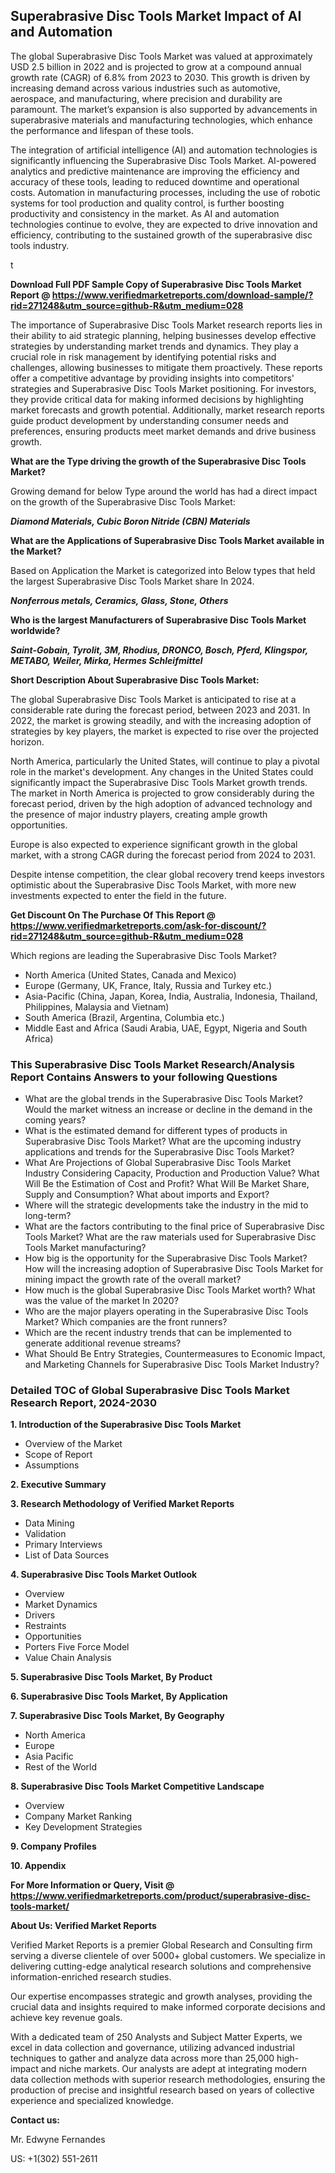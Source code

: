 <h2>Superabrasive Disc Tools Market Impact of AI and Automation</h2><p>The global Superabrasive Disc Tools Market was valued at approximately USD 2.5 billion in 2022 and is projected to grow at a compound annual growth rate (CAGR) of 6.8% from 2023 to 2030. This growth is driven by increasing demand across various industries such as automotive, aerospace, and manufacturing, where precision and durability are paramount. The market’s expansion is also supported by advancements in superabrasive materials and manufacturing technologies, which enhance the performance and lifespan of these tools.</p><p>The integration of artificial intelligence (AI) and automation technologies is significantly influencing the Superabrasive Disc Tools Market. AI-powered analytics and predictive maintenance are improving the efficiency and accuracy of these tools, leading to reduced downtime and operational costs. Automation in manufacturing processes, including the use of robotic systems for tool production and quality control, is further boosting productivity and consistency in the market. As AI and automation technologies continue to evolve, they are expected to drive innovation and efficiency, contributing to the sustained growth of the superabrasive disc tools industry.</p>t</p><p id="" class=""><strong>Download Full PDF Sample Copy of Superabrasive Disc Tools Market Report @ <a href="https://www.verifiedmarketreports.com/download-sample/?rid=271248&utm_source=github-R&utm_medium=028" target="_blank">https://www.verifiedmarketreports.com/download-sample/?rid=271248&utm_source=github-R&utm_medium=028</a></strong></p><p>The importance of&nbsp;Superabrasive Disc Tools Market research reports lies in their ability to aid strategic planning, helping businesses develop effective strategies by understanding market trends and dynamics. They play a crucial role in risk management by identifying potential risks and challenges, allowing businesses to mitigate them proactively. These reports offer a competitive advantage by providing insights into competitors' strategies and Superabrasive Disc Tools Market positioning. For investors, they provide critical data for making informed decisions by highlighting market forecasts and growth potential. Additionally, market research reports guide product development by understanding consumer needs and preferences, ensuring products meet market demands and drive business growth.</p><p><strong>What are the&nbsp;Type driving the growth of the Superabrasive Disc Tools Market?</strong></p><p id="" class="">Growing demand for below Type around the world has had a direct impact on the growth of the Superabrasive Disc Tools Market:</p><em><strong>Diamond Materials, Cubic Boron Nitride (CBN) Materials</strong></em></p><strong>What are the&nbsp;Applications&nbsp;of Superabrasive Disc Tools Market available in the Market?</strong></p><p id="" class="">Based on Application the Market is categorized into Below types that held the largest Superabrasive Disc Tools Market share In 2024.</p><em><strong>Nonferrous metals, Ceramics, Glass, Stone, Others</strong></em></p><strong>Who is the largest Manufacturers of Superabrasive Disc Tools Market worldwide?</strong></p><p><em><strong>Saint-Gobain, Tyrolit, 3M, Rhodius, DRONCO, Bosch, Pferd, Klingspor, METABO, Weiler, Mirka, Hermes Schleifmittel</strong></em></p><p id="" class=""><strong>Short Description About Superabrasive Disc Tools Market:</strong></p><p>The global Superabrasive Disc Tools Market is anticipated to rise at a considerable rate during the forecast period, between 2023 and 2031. In 2022, the market is growing steadily, and with the increasing adoption of strategies by key players, the market is expected to rise over the projected horizon.</p><p>North America, particularly the United States, will continue to play a pivotal role in the market's development. Any changes in the United States could significantly impact the Superabrasive Disc Tools Market growth trends. The market in North America is projected to grow considerably during the forecast period, driven by the high adoption of advanced technology and the presence of major industry players, creating ample growth opportunities.</p><p>Europe is also expected to experience significant growth in the global market, with a strong CAGR during the forecast period from 2024 to 2031.</p><p>Despite intense competition, the clear global recovery trend keeps investors optimistic about the Superabrasive Disc Tools Market, with more new investments expected to enter the field in the future.</p><p id="" class=""><strong>Get Discount On The Purchase Of This Report @ <a href="https://www.verifiedmarketreports.com/ask-for-discount/?rid=271248&utm_source=github-R&utm_medium=028" target="_blank">https://www.verifiedmarketreports.com/ask-for-discount/?rid=271248&utm_source=github-R&utm_medium=028</a></strong></p>Which regions are leading the Superabrasive Disc Tools Market?</p><ul><li>North America (United States, Canada and Mexico)</li><li>Europe (Germany, UK, France, Italy, Russia and Turkey etc.)</li><li>Asia-Pacific (China, Japan, Korea, India, Australia, Indonesia, Thailand, Philippines, Malaysia and Vietnam)</li><li>South America (Brazil, Argentina, Columbia etc.)</li><li>Middle East and Africa (Saudi Arabia, UAE, Egypt, Nigeria and South Africa)</li></ul><h3 id="" class="">This Superabrasive Disc Tools Market Research/Analysis Report Contains Answers to your following Questions</h3><ul><li>What are the global trends in the Superabrasive Disc Tools Market? Would the market witness an increase or decline in the demand in the coming years?</li><li>What is the estimated demand for different types of products in Superabrasive Disc Tools Market? What are the upcoming industry applications and trends for the Superabrasive Disc Tools Market?</li><li>What Are Projections of Global Superabrasive Disc Tools Market Industry Considering Capacity, Production and Production Value? What Will Be the Estimation of Cost and Profit? What Will Be Market Share, Supply and Consumption? What about imports and Export?</li><li>Where will the strategic developments take the industry in the mid to long-term?</li><li>What are the factors contributing to the final price of Superabrasive Disc Tools Market? What are the raw materials used for Superabrasive Disc Tools Market manufacturing?</li><li>How big is the opportunity for the Superabrasive Disc Tools Market? How will the increasing adoption of Superabrasive Disc Tools Market for mining impact the growth rate of the overall market?</li><li>How much is the global Superabrasive Disc Tools Market worth? What was the value of the market In 2020?</li><li>Who are the major players operating in the Superabrasive Disc Tools Market? Which companies are the front runners?</li><li>Which are the recent industry trends that can be implemented to generate additional revenue streams?</li><li>What Should Be Entry Strategies, Countermeasures to Economic Impact, and Marketing Channels for Superabrasive Disc Tools Market Industry?</li></ul><h3 id="" class="">Detailed TOC of Global Superabrasive Disc Tools Market Research Report, 2024-2030</h3><p id="" class=""><strong>1. Introduction of the Superabrasive Disc Tools Market</strong></p><ul><li>Overview of the Market</li><li>Scope of Report</li><li>Assumptions</li></ul><p id="" class=""><strong>2. Executive Summary</strong></p><p id="" class=""><strong>3. Research Methodology of Verified Market Reports</strong></p><ul><li>Data Mining</li><li>Validation</li><li>Primary Interviews</li><li>List of Data Sources</li></ul><p id="" class=""><strong>4. Superabrasive Disc Tools Market Outlook</strong></p><ul><li>Overview</li><li>Market Dynamics</li><li>Drivers</li><li>Restraints</li><li>Opportunities</li><li>Porters Five Force Model</li><li>Value Chain Analysis</li></ul><p id="" class=""><strong>5. Superabrasive Disc Tools Market, By Product</strong></p><p id="" class=""><strong>6. Superabrasive Disc Tools Market, By Application</strong></p><p id="" class=""><strong>7. Superabrasive Disc Tools Market, By Geography</strong></p><ul><li>North America</li><li>Europe</li><li>Asia Pacific</li><li>Rest of the World</li></ul><p id="" class=""><strong>8. Superabrasive Disc Tools Market Competitive Landscape</strong></p><ul><li>Overview</li><li>Company Market Ranking</li><li>Key Development Strategies</li></ul><p id="" class=""><strong>9. Company Profiles</strong></p><p id="" class=""><strong>10. Appendix</strong></p><p id="" class=""><strong>For More Information or Query, Visit @ <a href="https://www.verifiedmarketreports.com/product/superabrasive-disc-tools-market/" target="_blank">https://www.verifiedmarketreports.com/product/superabrasive-disc-tools-market/</a></strong></p><p id="" class=""><strong>About Us: Verified Market Reports</strong></p><p id="" class="">Verified Market Reports is a premier Global Research and Consulting firm serving a diverse clientele of over 5000+ global customers. We specialize in delivering cutting-edge analytical research solutions and comprehensive information-enriched research studies.</p><p id="" class="">Our expertise encompasses strategic and growth analyses, providing the crucial data and insights required to make informed corporate decisions and achieve key revenue goals.</p><p id="" class="">With a dedicated team of 250 Analysts and Subject Matter Experts, we excel in data collection and governance, utilizing advanced industrial techniques to gather and analyze data across more than 25,000 high-impact and niche markets. Our analysts are adept at integrating modern data collection methods with superior research methodologies, ensuring the production of precise and insightful research based on years of collective experience and specialized knowledge.</p><p id="" class=""><strong>Contact us:</strong></p><p id="" class="">Mr. Edwyne Fernandes</p><p id="" class="">US: +1(302) 551-2611</p>